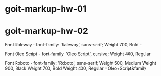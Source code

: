 # goit-markup-hw-01

# goit-markup-hw-02

Font Raleway - font-family: 'Raleway', sans-serif;
Weight 700, Bold -

Font Oleo Script - font-family: 'Oleo Script', cursive;
Weight 400, Regular

Font Roboto - font-family: 'Roboto', sans-serif;
Weight 500, Medium
Weight 900, Black
Weight 700, Bold
Weight 400, Regular
=Oleo+Script&family
